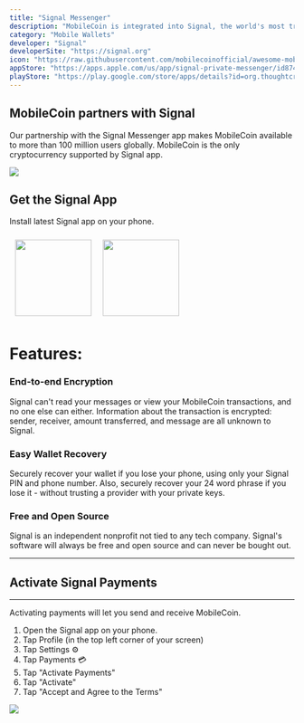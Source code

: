 ```yaml
---
title: "Signal Messenger"
description: "MobileCoin is integrated into Signal, the world's most trusted messenger with over 100 million users."
category: "Mobile Wallets"
developer: "Signal"
developerSite: "https://signal.org"
icon: "https://raw.githubusercontent.com/mobilecoinofficial/awesome-mobilecoin/main/directory/0000_Signal/signal.png"
appStore: "https://apps.apple.com/us/app/signal-private-messenger/id874139669"
playStore: "https://play.google.com/store/apps/details?id=org.thoughtcrime.securesms"
---
```

## MobileCoin partners with Signal

Our partnership with the Signal Messenger app makes MobileCoin available to more than 100 million users globally. MobileCoin is the only cryptocurrency supported by Signal app.

![](https://raw.githubusercontent.com/mobilecoinofficial/awesome-mobilecoin/main/directory/images/signalscreenshot.webp)

## **Get the Signal App**
Install latest Signal app on your phone.  

<a href="https://signal.org/install/" style="display: inline-flex;">
 <img src="https://developers.mobilecoin.com/native_images/appstore.svg" width="135px" style="margin:10px;" /><img src="https://developers.mobilecoin.com/native_images/playstore.png" width="135px" style="margin:10px;" />
 </a>

# Features:

### End-to-end Encryption
Signal can't read your messages or view your MobileCoin transactions, and no one else can either. Information about the transaction is encrypted: sender, receiver, amount transferred, and message are all unknown to Signal.

### Easy Wallet Recovery
Securely recover your wallet if you lose your phone, using only your Signal PIN and phone number. Also, securely recover your 24 word phrase if you lose it - without trusting a provider with your private keys.

### Free and Open Source
Signal is an independent nonprofit not tied to any tech company. Signal's software will always be free and open source and can never be bought out.

* * * * *

## Activate Signal Payments
-----------------
Activating payments will let you send and receive MobileCoin.
1. Open the Signal app on your phone.
2. Tap Profile (in the top left corner of your screen) 
3. Tap Settings ⚙️ 
4. Tap Payments 💳 
5. Tap "Activate Payments"
6. Tap "Activate"
7. Tap "Accept and Agree to the Terms"

![](https://images.squarespace-cdn.com/content/v1/624b284acc6f4b3917c9d40d/7f1400e3-a06d-47b3-b6ce-bd2a5045ab62/gif.gif?format=750w)

